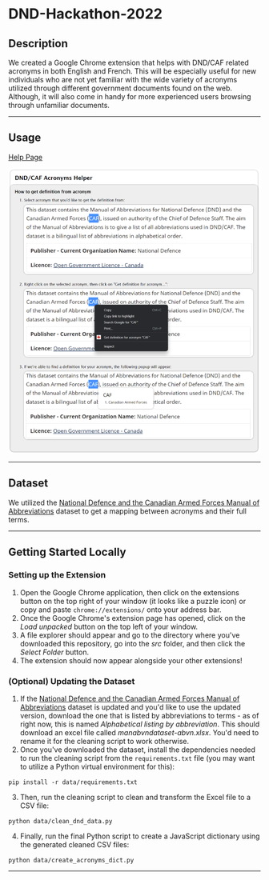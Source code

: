 # DND-Hackathon-2022

## Description
We created a Google Chrome extension that helps with DND/CAF related acronyms in both English and French. This will be especially useful for new individuals who are not yet familiar with the wide variety of acronyms utilized through different government documents found on the web. Although, it will also come in handy for more experienced users browsing through unfamiliar documents.

---

## Usage
[Help Page](https://htmlpreview.github.io/?https://github.com/adrianong1/DND-Hackathon-2022/blob/main/src/html/help.html)

![Usage](help_page.png)

---

## Dataset
We utilized the [National Defence and the Canadian Armed Forces Manual of Abbreviations](https://open.canada.ca/data/en/dataset/976bb4f8-2b63-4150-910c-1f8e094cc83a) dataset to get a mapping between acronyms and their full terms.

---

## Getting Started Locally

### Setting up the Extension
1. Open the Google Chrome application, then click on the extensions button on the top right of your window (it looks like a puzzle icon) or copy and paste `chrome://extensions/` onto your address bar.
2. Once the Google Chrome's extension page has opened, click on the <i>Load unpacked</i> button on the top left of your window.
3. A file explorer should appear and go to the directory where you've downloaded this repository, go into the <i>src</i> folder, and then click the <i>Select Folder</i> button.
4. The extension should now appear alongside your other extensions!

### (Optional) Updating the Dataset
1. If the [National Defence and the Canadian Armed Forces Manual of Abbreviations](https://open.canada.ca/data/en/dataset/976bb4f8-2b63-4150-910c-1f8e094cc83a) dataset is updated and you'd like to use the updated version, download the one that is listed by abbreviations to terms - as of right now, this is named <i>Alphabetical listing by abbreviation</i>. This should download an excel file called <i>manabvndataset-abvn.xlsx</i>. You'd need to rename it for the cleaning script to work otherwise.
2. Once you've downloaded the dataset, install the dependencies needed to run the cleaning script from the `requirements.txt` file (you may want to utilize a Python virtual environment for this):
```
pip install -r data/requirements.txt
```
3. Then, run the cleaning script to clean and transform the Excel file to a CSV file:
```
python data/clean_dnd_data.py
```
4. Finally, run the final Python script to create a JavaScript dictionary using the generated cleaned CSV files:
```
python data/create_acronyms_dict.py
```

----
